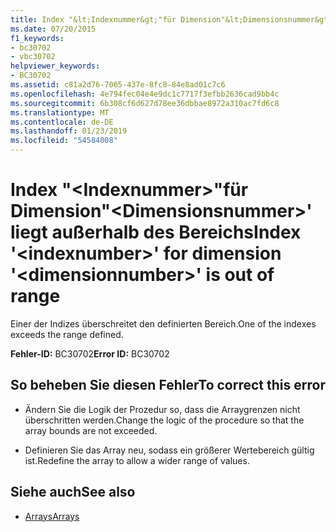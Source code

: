 ```yaml
---
title: Index "&lt;Indexnummer&gt;"für Dimension"&lt;Dimensionsnummer&gt;' liegt außerhalb des Bereichs
ms.date: 07/20/2015
f1_keywords:
- bc30702
- vbc30702
helpviewer_keywords:
- BC30702
ms.assetid: c81a2d76-7065-437e-8fc8-84e8ad01c7c6
ms.openlocfilehash: 4e794fec04e4e9dc1c7717f3efbb2636cad9bb4c
ms.sourcegitcommit: 6b308cf6d627d78ee36dbbae8972a310ac7fd6c8
ms.translationtype: MT
ms.contentlocale: de-DE
ms.lasthandoff: 01/23/2019
ms.locfileid: "54584008"
---
```

# <a name="index-ltindexnumbergt-for-dimension-ltdimensionnumbergt-is-out-of-range"></a><span data-ttu-id="69275-102">Index "&lt;Indexnummer&gt;"für Dimension"&lt;Dimensionsnummer&gt;' liegt außerhalb des Bereichs</span><span class="sxs-lookup"><span data-stu-id="69275-102">Index '&lt;indexnumber&gt;' for dimension '&lt;dimensionnumber&gt;' is out of range</span></span>
<span data-ttu-id="69275-103">Einer der Indizes überschreitet den definierten Bereich.</span><span class="sxs-lookup"><span data-stu-id="69275-103">One of the indexes exceeds the range defined.</span></span>  
  
 <span data-ttu-id="69275-104">**Fehler-ID:** BC30702</span><span class="sxs-lookup"><span data-stu-id="69275-104">**Error ID:** BC30702</span></span>  
  
## <a name="to-correct-this-error"></a><span data-ttu-id="69275-105">So beheben Sie diesen Fehler</span><span class="sxs-lookup"><span data-stu-id="69275-105">To correct this error</span></span>  
  
-   <span data-ttu-id="69275-106">Ändern Sie die Logik der Prozedur so, dass die Arraygrenzen nicht überschritten werden.</span><span class="sxs-lookup"><span data-stu-id="69275-106">Change the logic of the procedure so that the array bounds are not exceeded.</span></span>  
  
-   <span data-ttu-id="69275-107">Definieren Sie das Array neu, sodass ein größerer Wertebereich gültig ist.</span><span class="sxs-lookup"><span data-stu-id="69275-107">Redefine the array to allow a wider range of values.</span></span>  
  
## <a name="see-also"></a><span data-ttu-id="69275-108">Siehe auch</span><span class="sxs-lookup"><span data-stu-id="69275-108">See also</span></span>
- [<span data-ttu-id="69275-109">Arrays</span><span class="sxs-lookup"><span data-stu-id="69275-109">Arrays</span></span>](../../visual-basic/programming-guide/language-features/arrays/index.md)
